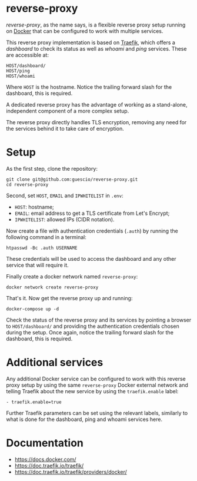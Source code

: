 # reverse-proxy
*reverse-proxy*, as the name says, is a flexible reverse proxy setup running on [Docker](https://docs.docker.com/) that can be configured to work with multiple services.

This reverse proxy implementation is based on [Traefik](https://doc.traefik.io/), which offers a *dashboard* to check its status as well as *whoami* and *ping* services. These are accessible at:
```
HOST/dashboard/
HOST/ping
HOST/whoami
```
Where `HOST` is the hostname.
Notice the trailing forward slash for the dashboard, this is required.

A dedicated reverse proxy has the advantage of working as a stand-alone, independent component of a more complex setup.

The reverse proxy directly handles TLS encryption, removing any need for the services behind it to take care of encryption.


# Setup
As the first step, clone the repository:
```
git clone git@github.com:guescio/reverse-proxy.git
cd reverse-proxy
```

Second, set `HOST`, `EMAIL` and `IPWHITELIST` in `.env`:
  - `HOST`: hostname;
  - `EMAIL`: email address to get a TLS certificate from Let's Encrypt;
  - `IPWHITELIST`: allowed IPs (CIDR notation).

Now create a file with authentication credentials (`.auth`) by running the following command in a terminal:  
```
htpasswd -Bc .auth USERNAME
```
These credentials will be used to access the dashboard and any other service that will require it.

Finally create a docker network named `reverse-proxy`:
```
docker network create reverse-proxy
```

That's it. Now get the reverse proxy up and running:
```
docker-compose up -d
```

Check the status of the reverse proxy and its services by pointing a browser to `HOST/dashboard/` and providing the authentication credentials chosen during the setup.
Once again, notice the trailing forward slash for the dashboard, this is required.


# Additional services

Any additional Docker service can be configured to work with this reverse proxy setup by using the same `reverse-proxy` Docker external network and telling Traefik about the new service by using the `traefik.enable` label:
```
- traefik.enable=true
```

Further Traefik parameters can be set using the relevant labels, similarly to what is done for the dashboard, ping and whoami services here.


# Documentation

- https://docs.docker.com/
- https://doc.traefik.io/traefik/
- https://doc.traefik.io/traefik/providers/docker/
